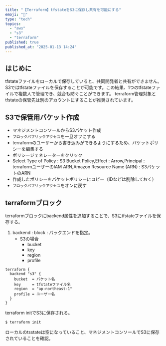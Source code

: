 ```yaml
---
title: "【Terraform】tfstateをS3に保存し共有を可能にする"
emoji: "📘"
type: "tech"
topics:
  - "aws"
  - "s3"
  - "terraform"
published: true
published_at: "2025-01-13 14:24"
---
```


## はじめに
tfstateファイルをローカルで保存していると、共同開発者と共有ができません。
S3ではtfstateファイルを保存することが可能です。この結果、1つのtfstateファイルで複数人で管理でき、競合も防ぐことができます。
terraform管理対象とtfstateの保管先は別のアカウントにすることが推奨されています。

## S3で保管用バケット作成
- マネジメントコンソールからS3バケット作成
- `ブロックパブリックアクセス`を一旦オフにする
- terraformのユーザーから書き込みができるようにするため、バケットポリシーを編集する
- ポリシージェネレーターをクリック
- Select Type of Policy : S3 Bucket Policy,Effect : Arrow,Principal : terraformユーザーのIAM ARN,Amazon Resource Name (ARN) : S3バケットのARN
- 作成したポリシーをバケットポリシーにコピー（IDなどは削除しておく）
- `ブロックパブリックアクセス`をオンに戻す

## terraformブロック
terraformブロックにbackend属性を追加することで、S3にtfstateファイルを保存する。
1. backend : block : バックエンドを指定。
    - S3の場合
       - bucket
       - key
       - region
       - profile
```HCL:main.tf,
terraform {
  backend "s3" {
    bucket  = バケット名
    key     = tfstateファイル名
    region  = "ap-northeast-1"
    profile = ユーザー名
  }
}
```

terraform initでS3に保存される。
```
$ terraform init
```

ローカルのtsstateは空になっていること、マネジメントコンソールでS3に保存されていることを確認。